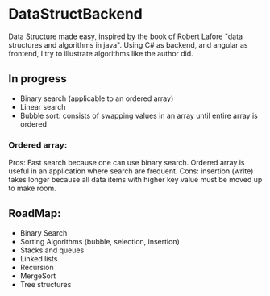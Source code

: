 # DataStructBackend

Data Structure made easy, inspired by the book of Robert Lafore "data structures and algorithms in java".
Using C# as backend, and angular as frontend, I try to illustrate algorithms like the author did.

## In progress

* Binary search (applicable to an ordered array)
* Linear search
* Bubble sort: consists of swapping values in an array until entire array is ordered

### Ordered array:

 Pros: Fast search because one can use binary search. Ordered array is useful in an application where search are frequent.
 Cons: insertion (write) takes longer because all data items with higher key value must be moved up to make room.

## RoadMap:

* Binary Search
* Sorting Algorithms (bubble, selection, insertion)
* Stacks and queues
* Linked lists
* Recursion
* MergeSort
* Tree structures

